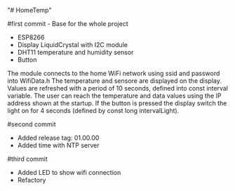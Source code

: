 "# HomeTemp" 

#first commit - Base for the whole project
 - ESP8266
 - Display LiquidCrystal with I2C module
 - DHT11 temperature and humidity sensor
 - Button

 The module connects to the home WiFi network using ssid and password into WifiData.h
 The temperature and sensore are displayed on the display. Values are refreshed with a period of 
 10 seconds, defined into const interval variable.
 The user can reach the temperature and data values using the IP address shown at the startup.
 If the button is pressed the display switch the light on for 4 seconds (defined by const long intervalLight).

#second commit
 - Added release tag: 01.00.00
 - Added time with NTP server

#third commit
 - Added LED to show wifi connection
 - Refactory